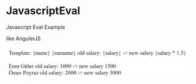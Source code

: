 # JavascriptEval
Javascript Eval Example

like AngulerJS

![Image of Yaktocat](https://raw.githubusercontent.com/erenguler/JavascriptEval/master/img.jpg)
